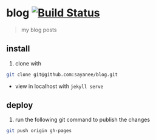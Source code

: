 # blog [![Build Status](https://travis-ci.org/sayanee/blog.png)](https://travis-ci.org/sayanee/blog)

> my blog posts

## install

1. clone with

  ```sh
  git clone git@github.com:sayanee/blog.git
  ```
- view in localhost with `jekyll serve`

## deploy

1. run the following git command to publish the changes

  ```sh
  git push origin gh-pages
  ```

